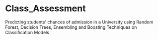 # Class_Assessment
Predicting students' chances of admission in a University using Random Forest, Decision Trees, Ensembling and Boosting Techniques on Classification Models
